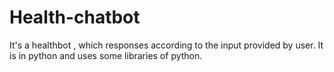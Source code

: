 # Health-chatbot
It's a healthbot , which responses according to the input provided by user. It is in python and uses some libraries of python.
